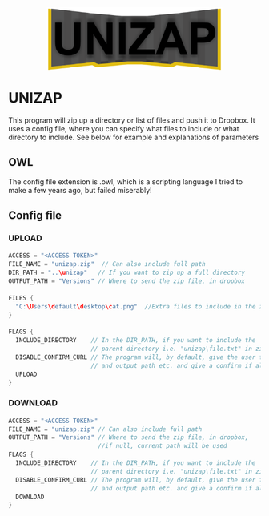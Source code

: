 <p align="center">
<img src="doc/UNIZAP_LOGO_UGLY_.png" align="center" width="350" height="125"/> 
 </p>

# UNIZAP
This program will zip up a directory or list of files and push it to Dropbox.
It uses a config file, where you can specify what files to include or what directory to include.
See below for example and explanations of parameters

## OWL
The config file extension is .owl, which is a scripting language I tried to make a few years ago, but failed miserably!


## Config file 
### UPLOAD
```Java
ACCESS = "<ACCESS TOKEN>"
FILE_NAME = "unizap.zip"  // Can also include full path
DIR_PATH = "..\unizap"   // If you want to zip up a full directory
OUTPUT_PATH = "Versions" // Where to send the zip file, in dropbox

FILES {
  "C:\Users\default\desktop\cat.png"  //Extra files to include in the zip file.
}

FLAGS {
  INCLUDE_DIRECTORY    // In the DIR_PATH, if you want to include the 
                       // parent directory i.e. "unizap\file.txt" in zip file
  DISABLE_CONFIRM_CURL // The program will, by default, give the user file info 
                       // and output path etc. and give a confirm if all is ok, and then upload
  UPLOAD
}

 ```
### DOWNLOAD
```Java
ACCESS = "<ACCESS TOKEN>"
FILE_NAME = "unizap.zip" // Can also include full path
OUTPUT_PATH = "Versions" // Where to send the zip file, in dropbox, 
                         //if null, current path will be used
FLAGS {
  INCLUDE_DIRECTORY    // In the DIR_PATH, if you want to include the 
                       // parent directory i.e. "unizap\file.txt" in zip file
  DISABLE_CONFIRM_CURL // The program will, by default, give the user file info 
                       // and output path etc. and give a confirm if all is ok, and then upload
  DOWNLOAD
}

 ```
